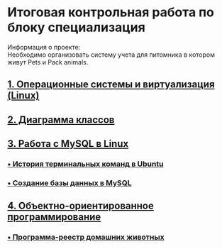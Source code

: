 # Итоговая контрольная работа по блоку специализация
Информация о проекте:  
Необходимо организовать систему учета для питомника в котором живут Pets и Pack animals. 
## [1. Операционные системы и виртуализация (Linux)](# "Операционные системы и виртуализация (Linux)")
## [2. Диаграмма классов](# "Диаграмма классов")
## [3. Работа с MySQL в Linux](# "Работа с MySQL в Linux")
### [• История терминальных команд в Ubuntu](# "История терминальных команд в Ubuntu")
### [• Создание базы данных в MySQL](# "Создание базы данных в MySQL")
## [4. Объектно-ориентированное программирование](# "Объектно-ориентированное программирование")
### [• Программа-реестр домашних животных](# "Программа-реестр домашних животных")

